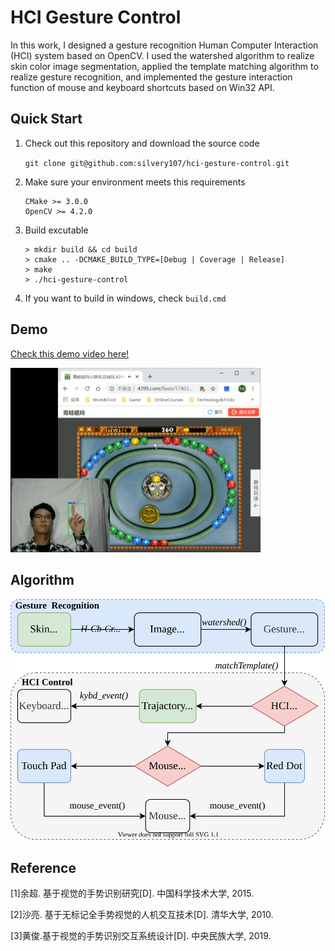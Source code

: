 # HCI Gesture Control
In this work, I designed a gesture recognition Human Computer Interaction (HCI) system based on OpenCV.
I used the watershed algorithm to realize skin color image segmentation, applied the template matching algorithm to realize gesture recognition, and implemented the gesture interaction function of mouse and keyboard shortcuts based on Win32 API.

## Quick Start

1. Check out this repository and download the source code

    `git clone git@github.com:silvery107/hci-gesture-control.git`

2. Make sure your environment meets this requirements

    ```
    CMake >= 3.0.0
    OpenCV >= 4.2.0
    ```


3. Build excutable

    ```shell
    > mkdir build && cd build
    > cmake .. -DCMAKE_BUILD_TYPE=[Debug | Coverage | Release]
    > make
    > ./hci-gesture-control
    ```
4. If you want to build in windows, check `build.cmd`

## Demo
[Check this demo video here!](videos/demo.mp4)

<img src=images/demo.png width=400/>

## Algorithm

<img src="images/algorithm1.svg" width=600>

## Reference

[1]余超. 基于视觉的手势识别研究[D]. 中国科学技术大学, 2015.

[2]沙亮. 基于无标记全手势视觉的人机交互技术[D]. 清华大学, 2010.

[3]黄俊.基于视觉的手势识别交互系统设计[D]. 中央民族大学, 2019.
